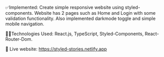 ✅Implemented: Create simple responsive website using styled-components. Website has 2 pages such as Home and Login with some validation functionality. Also implemented darkmode toggle and simple mobile navigation.

🧑‍💻Technologies Used: React.js, TypeScript, Styled-Components, React-Router-Dom.

📲 Live website: https://styled-stories.netlify.app
